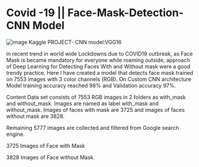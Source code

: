 # Covid -19 || Face-Mask-Detection-CNN Model



![image](https://github.com/user-attachments/assets/ad23f510-9053-468a-932b-4aa2d53a7bb9)
Kaggle PROJECT- CNN model:VGG16

in recent trend in world wide Lockdowns due to COVID19 outbreak, as Face Mask is became mandatory for everyone while roaming outside, approach of Deep Learning for Detecting Faces With and Without mask were a good trendy practice. Here I have created a model that detects face mask trained on 7553 images with 3 color channels (RGB).
On Custom CNN architecture Model training accuracy reached 98% and Validation accuracy 97%.

Content
Data set consists of 7553 RGB images in 2 folders as with_mask and without_mask. Images are named as label with_mask and without_mask. Images of faces with mask are 3725 and images of faces without mask are 3828.

Remaining 5777 images are collected and filtered from Google search engine.

3725 Images of Face with Mask

3828 Images of Face without Mask.
